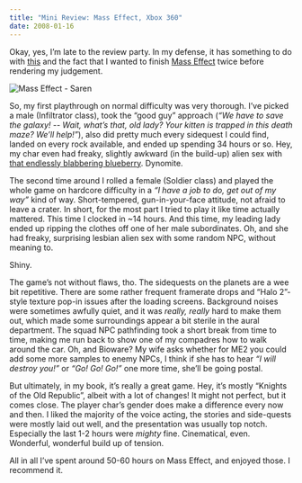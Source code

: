 ```yaml
---
title: "Mini Review: Mass Effect, Xbox 360"
date: 2008-01-16
---
```


Okay, yes, I’m late to the review party. In my defense, it has something to do with [this][1] and the fact that I wanted to finish [Mass Effect][2] twice before rendering my judgement.

![Mass Effect - Saren][3]

So, my first playthrough on normal difficulty was very thorough. I’ve picked a male (Infiltrator class), took the “good guy”
approach (_“We have to save the galaxy! -- Wait, what’s that, old lady? Your kitten is trapped in this death maze? We’ll help!”_), also did pretty much every sidequest I could find, landed on every rock available, and ended up spending 34 hours or so. Hey, my char even had freaky, slightly awkward
(in the build-up) alien sex with [that endlessly blabbering blueberry][4].
Dynomite.

The second time around I rolled a female (Soldier class) and played the whole game on hardcore difficulty in a _“I have a job to do, get out of my way”_ kind of way. Short-tempered, gun-in-your-face attitude, not afraid to leave a crater. In short, for the most part I tried to play it like time actually mattered. This time I clocked in ~14 hours. And this time, my leading lady ended up ripping the clothes off one of her male subordinates. Oh, and she had freaky, surprising lesbian alien sex with some random NPC, without meaning to.

Shiny.

The game’s not without flaws, tho. The sidequests on the planets are a wee bit repetitive. There are some rather frequent framerate drops and “Halo 2”-style texture pop-in issues after the loading screens. Background noises were sometimes awfully quiet, and it was _really, really_ hard to make them out,
which made some surroundings appear a bit sterile in the aural department. The squad NPC pathfinding took a short break from time to time, making me run back to show one of my compadres how to walk around the car. Oh, and Bioware? My wife asks whether for ME2 you could add some more samples to enemy NPCs, I think if she has to hear _“I will destroy you!”_ or _“Go! Go! Go!”_ one more time, she’ll be going postal.

But ultimately, in my book, it’s really a great game. Hey, it’s mostly
“Knights of the Old Republic”, albeit with a lot of changes! It might not perfect, but it comes close. The player char’s gender does make a difference every now and then. I liked the majority of the voice acting, the stories and side-quests were mostly laid out well, and the presentation was usually top notch. Especially the last 1-2 hours were _mighty_ fine. Cinematical, even.
Wonderful, wonderful build up of tension.

All in all I’ve spent around 50-60 hours on Mass Effect, and enjoyed those. I recommend it.

[1]: http://escaloop.com/
[2]: http://masseffect.bioware.com/
[3]: //dl.dropbox.com/u/7298/blog/wp-content/2008/01/masseffect_04_325x440.jpg
[4]: http://www.threepanelsoul.com/view.php?date=2007-12-29

